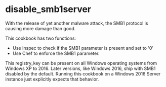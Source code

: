 # disable_smb1server

With the release of yet another malware attack, the SMB1 protocol is causing more damage than good.

This cookbook has two functions:
- Use Inspec to check if the SMB1 parameter is present and set to '0'
- Use Chef to enforce the SMB1 parameter.

This registry_key can be present on all Windows operating systems from Windows XP to 2016. Later versions, like Windows 2016, ship with SMB1 disabled by the default. Running this cookbook on a Windows 2016 Server instance just explicitly expects that behavior.
